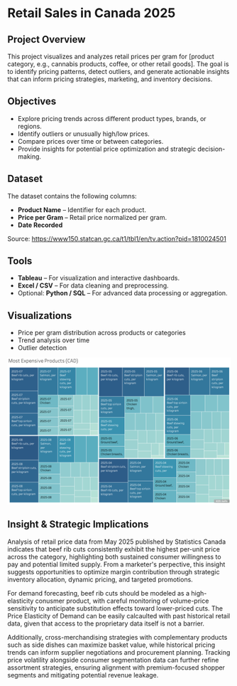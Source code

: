 # Retail Sales in Canada 2025

## Project Overview
This project visualizes and analyzes retail prices per gram for [product category, e.g., cannabis products, coffee, or other retail goods]. The goal is to identify pricing patterns, detect outliers, and generate actionable insights that can inform pricing strategies, marketing, and inventory decisions.

## Objectives
- Explore pricing trends across different product types, brands, or regions.  
- Identify outliers or unusually high/low prices.  
- Compare prices over time or between categories.  
- Provide insights for potential price optimization and strategic decision-making.  

## Dataset
The dataset contains the following columns:  
- **Product Name** – Identifier for each product.  
- **Price per Gram** – Retail price normalized per gram.
- **Date Recorded** 

Source: https://www150.statcan.gc.ca/t1/tbl1/en/tv.action?pid=1810024501

## Tools
- **Tableau** – For visualization and interactive dashboards.  
- **Excel / CSV** – For data cleaning and preprocessing.  
- Optional: **Python / SQL** – For advanced data processing or aggregation.  

## Visualizations
- Price per gram distribution across products or categories  
- Trend analysis over time
- Outlier detection

![graph](https://github.com/jordanchow1/retail_sales_canada/blob/main/retail_sales_chart.png)

## Insight & Strategic Implications
Analysis of retail price data from May 2025 published by Statistics Canada indicates that beef rib cuts consistently exhibit the highest per-unit price across the category, highlighting both sustained consumer willingness to pay and potential limited supply. From a marketer's perpective, this insight suggests opportunities to optimize margin contribution through strategic inventory allocation, dynamic pricing, and targeted promotions.

For demand forecasting, beef rib cuts should be modeled as a high-elasticity conusmer product, with careful monitoring of volume-price sensitivity to anticipate substitution effects toward lower-priced cuts. The Price Elasticity of Demand can be easily calcaulted with past historical retail data, given that access to the proprietary data itself is not a barrier.

Additionally, cross-merchandising strategies with complementary products such as side dishes can maximize basket value, while historical pricing trends can inform supplier negotiations and procurement planning. Tracking price volatility alongside consumer segmentation data can further refine assortment strategies, ensuring alignment with premium-focused shopper segments and mitigating potential revenue leakage.
